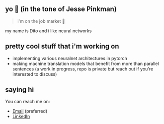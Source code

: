 ## yo 👋 (in the tone of Jesse Pinkman)

<!--
**rayendito/rayendito** is a ✨ _special_ ✨ repository because its `README.md` (this file) appears on your GitHub profile.

Here are some ideas to get you started:

- 🔭 I’m currently working on ...
- 🌱 I’m currently learning ...
- 👯 I’m looking to collaborate on ...
- 🤔 I’m looking for help with ...
- 💬 Ask me about ...
- 📫 How to reach me: ...
- 😄 Pronouns: ...
- ⚡ Fun fact: ...
-->
> i'm on the job market 🍤

my name is Dito and i like neural networks

## pretty cool stuff that i'm working on
- implementing various neuralnet architectures in pytorch
- making machine translation models that benefit from more than parallel sentences (a work in progress, repo is private but reach out if you're interested to discuss)

## saying hi
You can reach me on:
- [Email](mailto:ryanditodua@gmail.com) (preferred)
- [LinkedIn](https://www.linkedin.com/in/ryandito-diandaru/)
